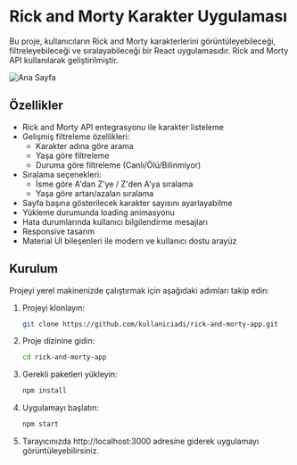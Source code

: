 # Rick and Morty Karakter Uygulaması

Bu proje, kullanıcıların Rick and Morty karakterlerini görüntüleyebileceği, filtreleyebileceği ve sıralayabileceği bir React uygulamasıdır. Rick and Morty API kullanılarak geliştirilmiştir.

<img src="./homePageScreen.png" alt="Ana Sayfa"/>

## Özellikler

- Rick and Morty API entegrasyonu ile karakter listeleme
- Gelişmiş filtreleme özellikleri:
  - Karakter adına göre arama
  - Yaşa göre filtreleme
  - Duruma göre filtreleme (Canlı/Ölü/Bilinmiyor)
- Sıralama seçenekleri:
  - İsme göre A'dan Z'ye / Z'den A'ya sıralama
  - Yaşa göre artan/azalan sıralama
- Sayfa başına gösterilecek karakter sayısını ayarlayabilme
- Yükleme durumunda loading animasyonu
- Hata durumlarında kullanıcı bilgilendirme mesajları
- Responsive tasarım
- Material UI bileşenleri ile modern ve kullanıcı dostu arayüz

## Kurulum

Projeyi yerel makinenizde çalıştırmak için aşağıdaki adımları takip edin:

1. Projeyi klonlayın:
   ```bash
   git clone https://github.com/kullaniciadi/rick-and-morty-app.git
   ```

2. Proje dizinine gidin:
   ```bash
   cd rick-and-morty-app
   ```

3. Gerekli paketleri yükleyin:
   ```bash
   npm install
   ```

4. Uygulamayı başlatın:
   ```bash
   npm start
   ```

5. Tarayıcınızda http://localhost:3000 adresine giderek uygulamayı görüntüleyebilirsiniz.
